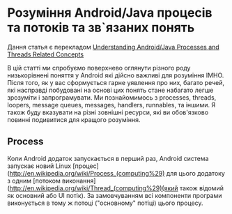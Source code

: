 Розуміння Android/Java процесів та потоків та зв`язаних понять
==========================================

Дання статья є перекладом [Understanding Android/Java Processes and Threads Related Concepts](http://codetheory.in/android-handlers-runnables-loopers-messagequeue-handlerthread/)


В цій статті ми спробуємо поверхнево оглянути різного роду низькорівнені поняття у Android які дійсно важливі для розуміння IMHO. Після того, як у вас сформується гарне уявлення про них, багато речей, які насправді побудовані на основі цих понять стане набагато легше зрозуміти і запрограмувати. Ми познайомимось з processes, threads, loopers, message queues, messages, handlers, runnables, та іншими. Я також буду вказувати на різні зовнішні ресурси, які ви обов'язково повинні подивитися для кращого розуміння.

Process
-------

Коли Android додаток запускається в перший раз, Android система запускає новий Linux [процес](http://en.wikipedia.org/wiki/Process_(computing%29) для цього додатоку з одним [потоком виконання](http://en.wikipedia.org/wiki/Thread_(computing%29)(який також відомий як основний або UI потік). За замовчуванням всі компоненти програми виконується в тому ж потоці ("основному" потіці) цього процесу.
